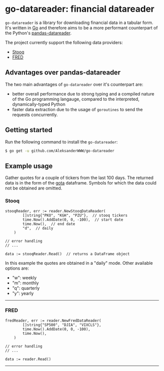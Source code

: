 # go-datareader: financial datareader

`go-datareader` is a library for downloading financial data in a tabular form. It's written in [Go](https://go.dev/) and therefore aims to be a more performant counterpart of the Python's [pandas-datareader](https://github.com/pydata/pandas-datareader).

The project currently support the following data providers:

- [Stooq](https://stooq.com)
- [FRED](https://fred.stlouisfed.org)


## Advantages over pandas-datareader

The two main advantages of `go-datareader` over it's counterpart are:

- better overall performance due to strong typing and a compiled nature of the Go programming langauge, compared to the interpreted, dynamically-typed Python
- faster data extraction due to the usage of `goroutines` to send the requests concurrently.

## Getting started

Run the following command to install the `go-datareader`:

```sh
$ go get -u github.com/AleksanderWWW/go-datareader
```


## Example usage
Gather quotes for a couple of tickers from the last 100 days.
The returned data is in the form of the [gota](https://github.com/go-gota/gota) dataframe. Symbols for which the data could not be obtained are omitted.

### Stooq
```
stooqReader, err := reader.NewStooqDataReader(
		[]string{"PKO", "KGH", "PZU"},  // stooq tickers
		time.Now().AddDate(0, 0, -100),  // start date
		time.Now(),  // end date
		"d",  // daily
	)

// error handling
// ...

data := stooqReader.Read()  // returns a DataFrame object
```

In this example the quotes are obtained in a "daily" mode. Other available options are:
- "w": weekly
- "m": monthly
- "q": quarterly
- "y": yearly

---

### FRED
```
fredReader, err := reader.NewFredDataReader(
		[]string{"SP500", "DJIA", "VIXCLS"},
		time.Now().AddDate(0, 0, -100),
		time.Now(),
	)

// error handling
// ...

data := reader.Read()
```

---
